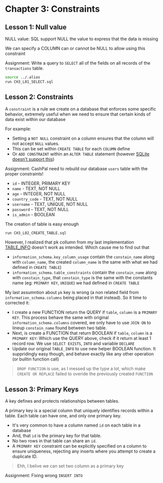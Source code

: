 # Chapter 3: Constraints

## Lesson 1: Null value

NULL value: SQL support NULL the value to express that the data is missing

We can specify a COLUMN can or cannot be NULL to allow using this constraint

Assignment: Write a query to `SELECT` all of the fields on all records of the `transactions` table.

```sh
source ../.alias
run CH3_L01_SELECT.sql
```

## Lesson 2: Constraints

A `constraint` is a rule we create on a database that enforces some specific behavior, extremely useful when we need to ensure that certain kinds of data exist within our database

For example:

- Setting a `NOT NULL` constraint on a column ensures that the column will not accept `NULL` values.
- This can be set within `CREATE TABLE` for each `COLUMN` define
- Or `ADD CONSTRAINT` within an `ALTER TABLE` statement (however [SQLite doesn't support this](https://www.sqlite.org/omitted.html))

Assignment: CashPal need to rebuild our database `users` table with the proper constraints!

- `id` - INTEGER, PRIMARY KEY
- `name` - TEXT, NOT NULL
- `age` - INTEGER, NOT NULL
- `country_code` - TEXT, NOT NULL
- `username` - TEXT, UNIQUE, NOT NULL
- `password` - TEXT, NOT NULL
- `is_admin` - BOOLEAN

The creation of table is easy enough

```sh
run CH3_L02_CREATE_TABLE.sql
```

However, I realized that pk collumn from my last implementation [TABLE_INFO](../TABLE_INFO.sql) doesn't work as intended. Which cause me to find out that

- `information_schema.key_column_usage` contain the `constain_name` along with `column_name`, the created `column_name` is the same with what we had defined in `CREATE TABLE`)
- `information_schema.table_constraints` contain the `constain_name` along with `constain_type`, that `constain_type` is the same with the constants name (eg: `PRIMARY KEY`, `UNIQUE`) we had defined in `CREATE TABLE`

My last assumntion about `pk` key is wrong (a non related field from `information_schema.columns` being placed in that instead). So it time to corrected it:

- I create a new FUNCTION return the QUERY if `table`, `column` is a `PRIMARY KEY`. This process behave the same with original `information_schema.columns` covered, we only have to use `JOIN ON` to lineup `constain_name` found between two table.
- Next, is create a FUNCTION that return BOOLEAN if `table`, `column` is a `PRIMARY KEY`: Which use the QUERY above, check if it return at least 1 record row. We use `SELECT EXISTS`, `INTO` and variable `DECLARE`
- Update our original `TABLE_INFO` to use new helper BOOLEAN function. It suppridingly easy though, and behave exactly like any other operation (or builtin function call)

> `DROP FUNCTION` is use, as I messed up the type a lot, which make `CREATE OR REPLACE` failed to overide the previously created `FUNCTION`

## Lesson 3: Primary Keys

A key defines and protects relationships between tables.

A primary key is a special column that uniquely identifies records within a table. Each table can have one, and only one primary key.

- It's very common to have a column named `id` on each table in a database
- And, that `id` is the primary key for that table.
- No two rows in that table can share an `id`.
- A `PRIMARY KEY` constraint can be explicitly specified on a column to ensure uniqueness, rejecting any inserts where you attempt to create a duplicate ID.

> Ehh, I belive we can set two column as a primary key

Assignment: Fixing wrong `INSERT INTO`
